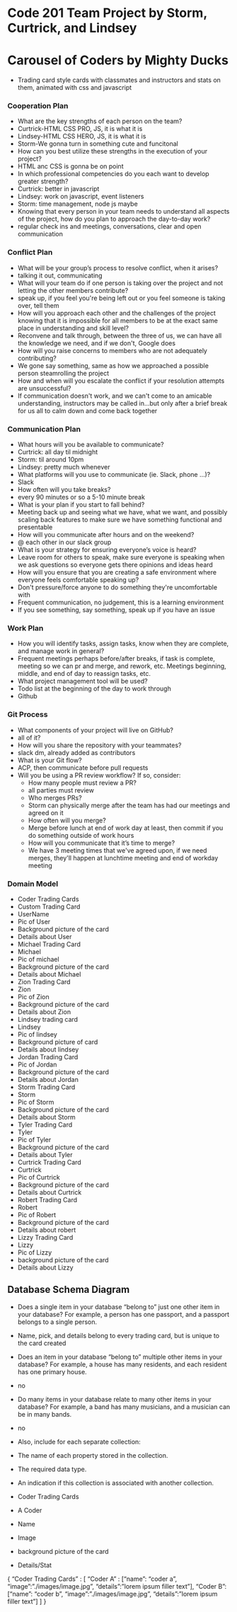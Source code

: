 # Code 201 Team Project by Storm, Curtrick, and Lindsey

# Carousel of Coders by Mighty Ducks
* Trading card style cards with classmates and instructors and stats on them, animated with css and javascript 

### Cooperation Plan
* What are the key strengths of each person on the team?
 * Curtrick-HTML CSS PRO, JS, it is what it is
 * Lindsey-HTML CSS HERO, JS, it is what it is
 * Storm-We gonna turn in something cute and funcitonal
* How can you best utilize these strengths in the execution of your project?
 * HTML anc CSS is gonna be on point
* In which professional competencies do you each want to develop greater strength?
 * Curtrick: better in javascript
 * Lindsey: work on javascript, event listeners
 * Storm: time management, node js maybe
* Knowing that every person in your team needs to understand all aspects of the project, how do you plan to approach the day-to-day work?
 * regular check ins and meetings, conversations, clear and open communication

### Conflict Plan
* What will be your group’s process to resolve conflict, when it arises?
 * talking it out, communicating
* What will your team do if one person is taking over the project and not letting the other members contribute?
 * speak up, if you feel you're being left out or you feel someone is taking over, tell them
* How will you approach each other and the challenges of the project knowing that it is impossible for all members to be at the exact same place in understanding and skill level?
 * Reconvene and talk through, between the three of us, we can have all the knowledge we need, and if we don't, Google does
* How will you raise concerns to members who are not adequately contributing?
 * We gone say something, same as how we approached a possible person steamrolling the project
* How and when will you escalate the conflict if your resolution attempts are unsuccessful?
 * If communication doesn't work, and we can't come to an amicable understanding, instructors may be called in...but only after a brief break for us all to calm down and come back together

### Communication Plan
* What hours will you be available to communicate?
 * Curtrick: all day til midnight
 * Storm: til around 10pm
 * Lindsey: pretty much whenever
* What platforms will you use to communicate (ie. Slack, phone …)?
 * Slack
* How often will you take breaks?
 * every 90 minutes or so a 5-10 minute break
* What is your plan if you start to fall behind?
 * Meeting back up and seeing what we have, what we want, and possibly scaling back features to make sure we have something functional and presentable
* How will you communicate after hours and on the weekend?
 * @ each other in our slack group
* What is your strategy for ensuring everyone’s voice is heard?
 * Leave room for others to speak, make sure everyone is speaking when we ask questions so everyone gets there opinions and ideas heard
* How will you ensure that you are creating a safe environment where everyone feels comfortable speaking up?
 * Don't pressure/force anyone to do something they're uncomfortable with
 * Frequent communication, no judgement, this is a learning environment
 * If you see something, say something, speak up if you have an issue

### Work Plan
* How you will identify tasks, assign tasks, know when they are complete, and manage work in general?
 * Frequent meetings perhaps before/after breaks, if task is complete, meeting so we can pr and merge, and rework, etc. Meetings beginning, middle, and end of day to reassign tasks, etc. 
* What project management tool will be used?
 * Todo list at the beginning of the day to work through
 * Github

### Git Process
* What components of your project will live on GitHub?
 * all of it?
* How will you share the repository with your teammates?
 * slack dm, already added as contributors
* What is your Git flow?
 * ACP, then communicate before pull requests
* Will you be using a PR review workflow? If so, consider:
  * How many people must review a PR?
   * all parties must review
  * Who merges PRs?
   * Storm can physically merge after the team has had our meetings and agreed on it
  * How often will you merge?
   * Merge before lunch at end of work day at least, then commit if you do something outside of work hours
  * How will you communicate that it’s time to merge?
   * We have 3 meeting times that we've agreed upon, if we need merges, they'll happen at lunchtime meeting and end of workday meeting
  
### Domain Model
* Coder Trading Cards
 * Custom Trading Card
  * UserName
  * Pic of User
  * Background picture of the card
  * Details about User
 * Michael Trading Card
  * Michael
  * Pic of michael
  * Background picture of the card
  * Details about Michael
 * Zion Trading Card
  * Zion
  * Pic of Zion
  * Background picture of the card
  * Details about Zion
 * Lindsey trading card
  * Lindsey
  * Pic of lindsey
  * Background picture of card
  * Details about lindsey
 * Jordan Trading Card
  * Pic of Jordan
  * Background picture of the card
  * Details about Jordan
 * Storm Trading Card
  * Storm
  * Pic of Storm
  * Background picture of the card
  * Details about Storm
 * Tyler Trading Card
  * Tyler
  * Pic of Tyler
  * Background picture of the card
  * Details about Tyler
 * Curtrick Trading Card
  * Curtrick
  * Pic of Curtrick
  * Background picture of the card
  * Details about Curtrick
 * Robert Trading Card
  * Robert
  * Pic of Robert
  * Background picture of the card
  * Details about robert
 * Lizzy Trading Card
  * Lizzy
  * Pic of Lizzy
  * background picture of the card
  * Details about Lizzy

## Database Schema Diagram
* Does a single item in your database “belong to” just one other item in your database? For example, a person has one passport, and a passport belongs to a single person.
 * Name, pick, and details belong to every trading card, but is unique to the card created
* Does an item in your database “belong to” multiple other items in your database? For example, a house has many residents, and each resident has one primary house.
 * no
* Do many items in your database relate to many other items in your database? For example, a band has many musicians, and a musician can be in many bands.
 * no
* Also, include for each separate collection:
 * The name of each property stored in the collection.
 * The required data type.
 * An indication if this collection is associated with another collection.

* Coder Trading Cards
 * A Coder
 * Name
 * Image
 * background picture of the card
 * Details/Stat
 
{ 
“Coder Trading Cards” : [
	“Coder A” : [“name”: “coder a”, “image”:”./images/image.jpg”, “details”:”lorem ipsum filler text”],
	“Coder B”: [“name”: “coder b”, “image”:”./images/image.jpg”, “details”:”lorem ipsum filler text”]
 ]
}

